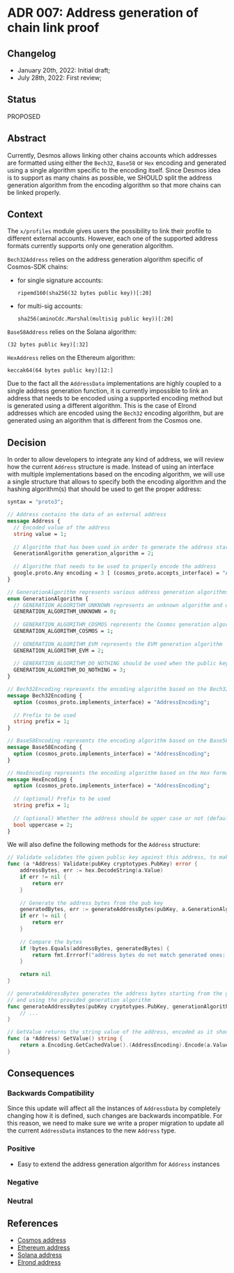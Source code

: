 # ADR 007: Address generation of chain link proof

## Changelog

- January 20th, 2022: Initial draft;
- July 28th, 2022: First review;

## Status

PROPOSED

## Abstract

Currently, Desmos allows linking other chains accounts which addresses are formatted using either the `Bech32`, `Base58` or `Hex` encoding and generated using a single algorithm specific to the encoding itself. Since Desmos idea is to support as many chains as possible, we SHOULD split the address generation algorithm from the encoding algorithm so that more chains can be linked properly.

## Context

The `x/profiles` module gives users the possibility to link their profile to different external accounts.  However, each one of the supported address formats currently supports only one generation algorithm.

`Bech32Address` relies on the address generation algorithm specific of Cosmos-SDK chains:
- for single signature accounts: 
  ```
  ripemd160(sha256(32 bytes public key))[:20]
  ``` 
- for multi-sig accounts: 
  ```
  sha256(aminoCdc.Marshal(multisig public key))[:20]
  ```

`Base58Address` relies on the Solana algorithm:
```
(32 bytes public key)[:32]
```

`HexAddress` relies on the Ethereum algorithm:
```
keccak64(64 bytes public key)[12:]
```

Due to the fact all the `AddressData` implementations are highly coupled to a single address generation function, it is currently impossible to link an address that needs to be encoded using a supported encoding method but is generated using a different algorithm. This is the case of Elrond addresses which are encoded using the `Bech32` encoding algorithm, but are generated using an algorithm that is different from the Cosmos one.

## Decision

In order to allow developers to integrate any kind of address, we will review how the current `Address` structure is made. Instead of using an interface with multiple implementations based on the encoding algorithm, we will use a single structure that allows to specify both the encoding algorithm and the hashing algorithm(s) that should be used to get the proper address: 

```protobuf
syntax = "proto3";

// Address contains the data of an external address
message Address {
  // Encoded value of the address
  string value = 1;
  
  // Algorithm that has been used in order to generate the address starting from the public key bytes
  GenerationAlgorithm generation_algorithm = 2;
  
  // Algorithm that needs to be used to properly encode the address 
  google.proto.Any encoding = 3 [ (cosmos_proto.accepts_interface) = "AddressEncoding" ];
}

// GenerationAlgorithm represents various address generation algorithms
enum GenerationAlgorithm {
  // GENERATION_ALGORITHM_UNKNOWN represents an unknown algorithm and will be discarded 
  GENERATION_ALGORITHM_UNKNOWN = 0;
  
  // GENERATION_ALGORITHM_COSMOS represents the Cosmos generation algorithm
  GENERATION_ALGORITHM_COSMOS = 1;
  
  // GENERATION_ALGORITHM_EVM represents the EVM generation algorithm  
  GENERATION_ALGORITHM_EVM = 2;
  
  // GENERATION_ALGORITHM_DO_NOTHING should be used when the public key bytes do not need to be modified  
  GENERATION_ALGORITHM_DO_NOTHING = 3;
}

// Bech32Encoding represents the encoding algorithm based on the Bech32 format
message Bech32Encoding {
  option (cosmos_proto.implements_interface) = "AddressEncoding";
  
  // Prefix to be used
  string prefix = 1; 
}

// Base58Encoding represents the encoding algorithm based on the Base58 format
message Base58Encoding {
  option (cosmos_proto.implements_interface) = "AddressEncoding";
}

// HexEncoding represents the encoding algorithm based on the Hex format
message HexEncoding {
  option (cosmos_proto.implements_interface) = "AddressEncoding";
  
  // (optional) Prefix to be used
  string prefix = 1;
  
  // (optional) Whether the address should be upper case or not (default: false)
  bool uppercase = 2;
}
```

We will also define the following methods for the `Address` structure: 

```go
// Validate validates the given public key against this address, to make sure they match
func (a *Address) Validate(pubKey cryptotypes.PubKey) error {
	addressBytes, err := hex.DecodeString(a.Value)
	if err != nil {
		return err
	}
	
	// Generate the address bytes from the pub key
	generatedBytes, err := generateAddressBytes(pubKey, a.GenerationAlgorithm)
	if err != nil {
		return err
	}
	
	// Compare the bytes
	if !bytes.Equals(addressBytes, generatedBytes) {
		return fmt.Errrorf("address bytes do not match generated ones: expected %s but got %s", addressBytes, generatedBytes)	
	}
	
	return nil
}

// generateAddressBytes generates the address bytes starting from the given public key 
// and using the provided generation algorithm
func generateAddressBytes(pubKey cryptotypes.PubKey, generationAlgorithm GenerationAlgorithm) ([]byte, error) {
	// ...
}

// GetValue returns the string value of the address, encoded as it should be
func (a *Address) GetValue() string {
	return a.Encoding.GetCachedValue().(AddressEncoding).Encode(a.Value)
}
```


## Consequences

### Backwards Compatibility

Since this update will affect all the instances of `AddressData` by completely changing how it is defined, such changes are backwards incompatible. For this reason, we need to make sure we write a proper migration to update all the current `AddressData` instances to the new `Address` type. 

### Positive

- Easy to extend the address generation algorithm for `Address` instances

### Negative

### Neutral

## References

- [Cosmos address](https://docs.cosmos.network/master/architecture/adr-028-public-key-addresses.html#legacy-public-key-addresses-don-t-change)
- [Ethereum address](https://ethereum.org/en/developers/docs/accounts/#account-creation)
- [Solana address](https://docs.solana.com/terminology#account)
- [Elrond address](https://docs.elrond.com/technology/glossary/)